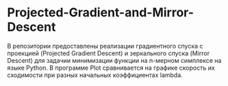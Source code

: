 # Projected-Gradient-and-Mirror-Descent
  В репозитории предоставлены реализации градиентного спуска с проекцией (Projected Gradient Descent) и зеркального спуска (Mirror Descent) для задачии минимизации функции на n-мерном симплексе на языке Python. 
  В программе Plot сравнивается на графике скорость их сходимости при разных начальных коэффициентах lambda.
